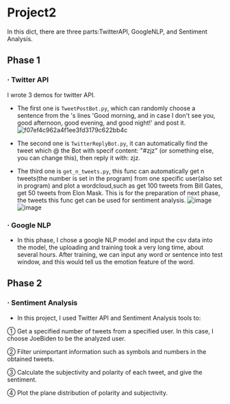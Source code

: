 # Project2 
In this dict, there are three parts:TwitterAPI, GoogleNLP, and Sentiment Analysis.
## Phase 1
### · Twitter API

I wrote 3 demos for twitter API. 

* The first one is `TweetPostBot.py`, which can randomly choose a sentence from the <The Truman Show>'s lines 'Good morning, and in case I don't see you, good afternoon, good evening, and good night!' and post it.
        ![f07ef4c962a4f1ee3fd3179c622bb4c](https://user-images.githubusercontent.com/90535023/141172950-a9aefdc7-1ffe-4469-8755-db26979fdf04.jpg)

  
* The second one is `TwitterReplyBot.py`, it can automatically find the tweet which @ the Bot with specif content: "#zjz" (or something else, you can change this), then reply it with: zjz.
  
* The third one is `get_n_tweets.py`, this func can automatically get n tweets(the number is set in the program) from one specific user(also set in program) and plot a wordcloud,such as get 100 tweets from Bill Gates, get 50 tweets from Elon Mask. This is for the preparation of next phase, the tweets this func get can be used for sentiment analysis.
        ![image](https://user-images.githubusercontent.com/90535023/141173233-b690bed8-b009-47af-9d08-29a7e6f63bc3.png)
        ![image](https://user-images.githubusercontent.com/90535023/141173366-850d90ee-0b40-4405-b1c7-ea82d00ce848.png)


### · Google NLP

* In this phase, I chose a google NLP model and input the csv data into the model, the uploading and training took a very long time, about several hours.
After training, we can input any word or sentence into test window, and this would tell us the emotion feature of the word.
  
## Phase 2
### · Sentiment Analysis
* In this project, I used Twitter API and Sentiment Analysis tools to:

① Get a specified number of tweets from a specified user. In this case, I choose JoeBiden to be the analyzed user.

② Filter unimportant information such as symbols and numbers in the obtained tweets.

③ Calculate the subjectivity and polarity of each tweet, and give the sentiment.

④ Plot the plane distribution of polarity and subjectivity.
